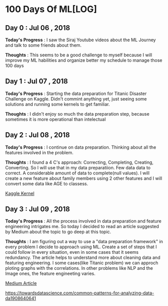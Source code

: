 # 100 Days Of ML[LOG]

## Day 0 : Jul 06 , 2018
 
**Today's Progress** : I saw the Siraj Youtube videos about the ML Journey and talk to  some friends about them.

**Thoughts** : This seems to be a good challenge to myself because I will improve my ML habilities and organize better my schedule to manage those 100 days

## Day 1 : Jul 07 , 2018

**Today's Progress** : Starting the data preparation for Titanic Disaster Challenge on Kaggle. Didn't commint anything yet, just seeing some solutions and running some kernels to get familiar.

**Thoughts** : I didn't enjoy so much the data preparation step, because sometimes it is more operational than intelectual

## Day 2 : Jul 08 , 2018

**Today's Progress** : I continue on data preparation. Thinking about all the features involved in the problem. 

**Thoughts** : I found a 4 C's approach: Correcting, Completing, Creating, Converting. So I will use that in my data preparatiion. Few data data to correct. A considerable amount of data to complete(null values). I will create a new feature about family members using 2 other features and I will convert some data like AGE to classess.

[Kaggle Kernel](https://www.kaggle.com/johntheo/titanic-pt-br)

## Day 3 : Jul 09 , 2018

**Today's Progress** : All the process involved in data preparation and feature engineering intrigates me. So today I decided to read an article suggested by Medium about the topic to go deep at this topic.

**Thoughts** : I am figuring out a way to use a "data preparation framework" in every problem I decide to approach using ML. Create a set of steps that I could follow in every situation, even in some cases that it seems redundancy.
The article helps to understand more about cleaning data and featuring engineering. I some cases(like Titanic problem) we can approch ploting graphs with the correlations. In other problems like NLP and the Image ones, the feature engineeting varies.

[Medium Article](https://towardsdatascience.com/common-patterns-for-analyzing-data-da1908640641)


https://towardsdatascience.com/common-patterns-for-analyzing-data-da1908640641
